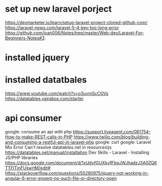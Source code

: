 # set up new laravel porject
https://devmarketer.io/learn/setup-laravel-project-cloned-github-com/
https://laravel-news.com/laravel-5-4-key-too-long-error
https://github.com/ivan006/Notes/tree/master/Web-dev/Laravel-For-Beginners-Notes#3.

# installed jquery
# installed datatbales
https://www.youtube.com/watch?v=o3uvmScCGVs
https://datatables.yajrabox.com/starter
<!-- https://stackoverflow.com/questions/32573924/composer-hanging-while-updating-dependencies
https://stackoverflow.com/questions/53076604/laravel-5-7-laravel-datatable-is-not-installing-with-composer -->

# api consumer
google: consume an api with php
https://support.liveagent.com/061754-How-to-make-REST-calls-in-PHP
https://www.twilio.com/blog/building-and-consuming-a-restful-api-in-laravel-php
google: curl
google: Laravel Mix Error Can't resolve datatables.net in resources\js
https://datatables.net/manual/installation
Dev Skills - Laravel - Installing JS/PHP libraries https://docs.google.com/document/d/1xUdyfGUXkvfFbpJWJhadzJ3A0ZQ6TTFITinFUiiwrtM/edit#
https://stackoverflow.com/questions/50280975/jquery-not-working-in-angular-6-error-enoent-no-such-file-or-directory-open
